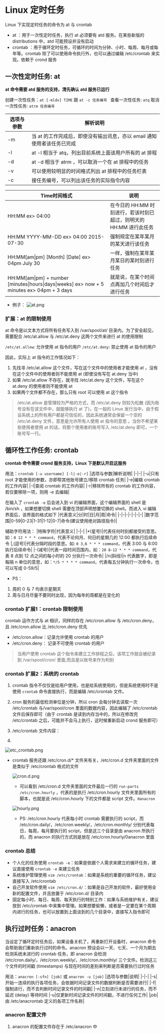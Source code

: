 # Linux 定时任务
Linux 下实现定时任务的命令为 at 与 crontab
* at ：用于一次性定时任务，执行 at 必须要有 atd 服务。在某些新版的 distributions 中，atd 可能预设并没有启动
* crontab ：用于循环定时任务，可循环的时间为分钟、小时、每周、每月或每年等。crontab 除了可以使用命令执行外，也可以通过编辑 /etc/crontab 来实现。依赖于 crond 服务

## 一次性定时任务: at
**at 命令需要 atd 服务的支持，清先确认 atd 服务已运行**

创建一次性任务：`at [-mldv] TIME` 跟 `at -c 任务编号 `
查看一次性任务: `atq`
取消一次性任务: `atrm 任务编号`

|选项与参数|解析说明|
|-|-|
|-m|当 at 的工作完成后，即使没有输出讯息，亦以 email 通知使用者该任务已完成|
|-l|at -l 相当于 atq，列出目前系统上面该用户所有的 at 排程|
|-d|at -d 相当于 atrm ，可以取消一个在 at 排程中的任务|
|-v|可以使用较明显的时间格式列出 at 排程中的任务栏表|
|-c|接任务编号，可以列出该任务的实际指令内容|

|Time时间格式|说明|
|-|-|
|HH:MM ex> 04:00|在今日的 HH:MM 时刻进行，若该时刻已超过，则明天的 HH:MM 进行此任务|
|HH:MM YYYY-MM-DD ex> 04:00 2015-07-30|强制规定在某年某月的某天进行该任务|
|HH:MM[am\|pm] [Month] [Date] ex> 04pm July 30|一样，强制在某年某月某日的某时刻进行任务|
|HH:MM[am\|pm] + number [minutes\|hours\|days\|weeks] ex> now + 5 minutes ex> 04pm + 3 days|就是说，在某个时间点再加几个时间后才进行任务|

* 例子：
![at.png](https://i.loli.net/2021/07/14/tjZJvO1e8USiyQ7.png)

### 扩展：at 的限制使用
at 命令是以文本方式将所有任务写入到 /var/spool/at/ 目录内。为了安全起见，需要配合 /etc/at.allow 与 /etc/at.deny 这两个文件来进行 at 的使用限制

`/etc/at.allow`: 允许使用 at 指令的用户
`/etc/at.deny`: 禁止使用 at 指令的用户

因此，实际上 at 指令的工作情况如下：
1. 先找寻 /etc/at.allow 这个文件，写在这个文件中的使用者才能使用 at ，没有在这个文件中的使用者则不能使用 at (即使没有写在 at.deny 当中)
2. 如果 /etc/at.allow 不存在，就寻找 /etc/at.deny 这个文件，写在这个 at.deny 的使用者则不能使用 at 
3. 如果两个文件都不存在，那么只有 root 可以使用 at 这个指令

> /etc/at.allow 是管理较为严格的方式，而 /etc/at.deny 则较为松散 (因为账号没有在该文件中，就能够执行 at 了)。在一般的 Linux 发行当中，由于假设系统上的所有用户都是可信任的，因此系统通常会保留一个空的 /etc/at.deny 文件，意思是允许所有人使用 at 指令的意思 。当你不希望某些使用者使用 at 的话，将那个使用者的账号写入 /etc/at.deny 即可，一个账号写一行。


## 循环性工作任务: crontab
**crontab 命令需要 crond 服务支持，Linux 下是默认开启这服务**

用法：`crontab [-u username] [-l|-e|-r]`
|选项与参数|解析说明|
|-|-|
|-u|只有 root 才能使用的参数，亦即帮其他账号建立/移除 crontab 任务|
|-e|编辑 crontab 的工作内容|
|-l|查阅 crontab 的工作内容|
|-r|移除所有的 crontab 的工作内容，若仅要移除一项，则用 -e 去编辑|

在输入了 `crontab -e` 后会进入到 vi 的编辑界面，这个编辑界面的 shell 是 /bin/sh ，如果想要切换 shell 需要在顶部声明想要切换的 shell。而进入 vi 编辑界面后，该界面的格式如下
|代表意义|分|时|日|月|周|命令|
|-|-|-|-|-|-|-|
|数字范围|0-59|0-23|1-31|1-12|0-7|命令(建议使用绝对路径指令)|

辅助字符用法：
|特殊字符|代表意义|
|-|-|
|*(星号)|代表任何时刻都接受的意思。如：`0 12 * * * command`，代表不论何月、何日的星期几的 12:00 都执行后续命令
|,(逗号)|代表分隔时段的意思。如: `0 3,6 * * * command`，代表 3:00 与 6:00 执行后续命令|
|-(减号)|代表一段时间范围内，如：`20 8-12 * * * command`，代表 8 点到 12 点之间的每小时的 20 分执行一次命令|
|/n(斜线)|n 代表数字，即是每隔 n 单位的意思，如：`*/5 * * * * command`，代表每五分钟执行一次命令，也可以写成 0-59/5|

* PS：
1. 周的 0 与 7 均表示星期天
2. 周与日月尽量不要同时出现，因为每年的周都是在变化的

### crontab 扩展1：crontab 限制使用
crontab 运作方式与 at 相识，同样的存在 /etc/cron.allow 与 /etc/cron.deny，且 /etc/cron.allow 比 /etc/cron.deny 优先

* /etc/cron.allow：记录允许使用 crontab 的用户
* /etc/cron.deny： 记录不可使用 crontab 的用户

>当用户使用 crontab 这个指令来建立工作排程之后，该项工作就会被纪录到 /var/spool/cron/ 里面,而且是以账号来作为判别

### crontab 扩展2：系统的 crontab
1. crontab 指令不仅仅是给用户使用，也是给系统使用的，但是系统使用时不是使用 `crontab` 命令直接执行，而是编辑 /etc/crontab 文件。
2. cron 服务的最低检测单位是分钟，所以 cron 会每分钟去读取一次 /etc/crontab
 与/var/spool/cron 里面的数据内容，因此编辑了 /etc/crontab 文件后保存即可（由于 crontab 是读到内存当中的，所以在修改完 /etc/crontab 之后，可能并不会马上执行，这时候重新启动 crond 服务即可）

3. /etc/crontab 文件内容：
4. 
![etc_crontab.png](https://i.loli.net/2021/07/17/dLwv197rgsqJZOu.png)

* crontab 服务还跟 /etc/cron.d/* 文件夹有关，/etc/cron.d 文件夹里面的文件是类似于 /etc/crontab 格式的文件

  ![cron.d.png](https://i.loli.net/2021/07/17/TNXFCB6my2KplM9.png)

  * 可以看到 /etc/cron.d 文件夹里面的文件最后一行的 `run-parts /etc/cron.hourly` ，代表的是执行 /etc/cron.hourly 文件夹里面所有的脚本，也就是说 /etc/cron.hourly 下的文件都是 script 文件。`0anacron` 

  ![hourly.png](https://i.loli.net/2021/07/17/yL4uk8mVxapXt5P.png)

  * PS: /etc/cron.hourly 代表每小时 crontab 需要执行的 script，而 /etc/cron.daily/，/etc/cron.weekly/，/etc/cron.monthly/ 分别代表每日，每周，每月要执行的 script，但是这三个目录是由 anacron 所执行的，而 anacron 的执行方式则是放在 /etc/cron.hourly/0anacron 里面

### crontab 总结
* 个人化的任务使用 `crontab -e`：如果是依据个人需求来建立的循环任务，建议直接使用
 `crontab -e` 来建立任务
* 系统维护管理使用 `vim /etc/crontab`：如果是系统的重要的循环任务，建议直接写入 /etc/crontab 
* 自己开发软件使用 `vim /etc/cron.d/`：如果是自己开发的软件，最好使用全新的配置文件，并且放置于 /etc/cron.d/ 目录内
* 固定每小时、每日、每周、每天执行的特别工作：如果与系统维护有关，建议放到 /etc/crontab 中来集中管理。如果想要偷懒，或者是一定要在某个周期内进行的任务，也可以放置到上面谈到的几个目录中，直接写入指令即可

## 执行过时任务：anacron
当设定了循环定时任务后，如果设备关机了，再重新打开设备时，anacron 命令会帮助我们重新执行过时的命令。anacron 预设会以一天、七天、一个月为期去检测系统未进行的 crontab 任务，即 anacron 会检测 /etc/cron.daily/，/etc/cron.weekly/，/etc/cron.monthly/ 三个文件。检测这三个文件的时间戳 (timestamps) 与现在时间的差别来判断是否需要执行过时任务

用法：`anacron [-sfn] [job]` 或 `anacron -u [job]`
|选项与参数|说明|
|-|-|
|-s|开始一连续的执行各项任务，会依据时间记录文件的数据判断是否需要进行|
|-f|强制进行，而不去判断时间记录文件的时间戳|
|-n|立刻进行未进行的任务，而不延迟 (delay) 等待时间
|-u|仅更新时间记录文件的时间戳，不进行任何工作|
|job|由 /etc/anacrontab 定义的各项工作名称|

### anacron 配置文件
1. anacron 的配置文件存在于 /etc/anacron 中